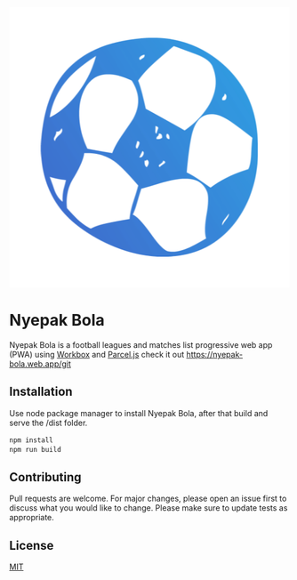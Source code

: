 ![Nyepak Bola icon](src/assets/img/icon/pwa-512x512.png)
# Nyepak Bola

Nyepak Bola is a football leagues and matches list progressive web app (PWA) using [Workbox](https://developers.google.com/web/tools/workbox) and [Parcel.js](https://parceljs.org/)
check it out https://nyepak-bola.web.app/git

## Installation

Use node package manager to install Nyepak Bola, after that build and serve the /dist folder.

```bash
npm install
npm run build
```

## Contributing
Pull requests are welcome. For major changes, please open an issue first to discuss what you would like to change.
Please make sure to update tests as appropriate.

## License
[MIT](https://choosealicense.com/licenses/mit/)